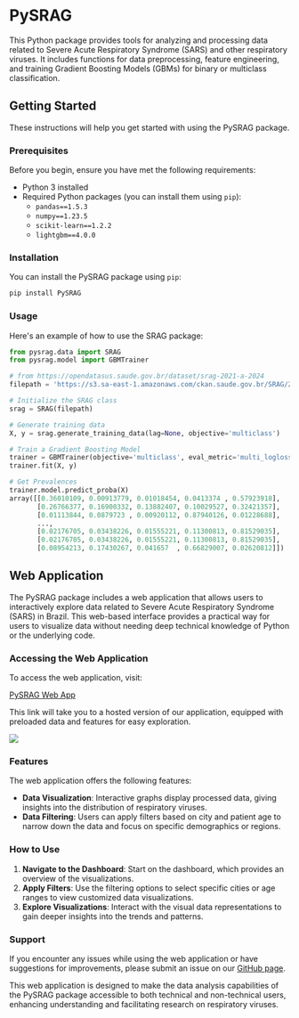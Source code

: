 # PySRAG

This Python package provides tools for analyzing and processing data related to Severe Acute Respiratory Syndrome (SARS) and other respiratory viruses. It includes functions for data preprocessing, feature engineering, and training Gradient Boosting Models (GBMs) for binary or multiclass classification.

## Getting Started

These instructions will help you get started with using the PySRAG package.

### Prerequisites

Before you begin, ensure you have met the following requirements:

- Python 3 installed
- Required Python packages (you can install them using `pip`):
  - `pandas==1.5.3`
  - `numpy==1.23.5`
  - `scikit-learn==1.2.2`
  - `lightgbm==4.0.0`

### Installation

You can install the PySRAG package using `pip`:

```python
pip install PySRAG
```

### Usage

Here's an example of how to use the SRAG package:

```python
from pysrag.data import SRAG
from pysrag.model import GBMTrainer

# from https://opendatasus.saude.gov.br/dataset/srag-2021-a-2024
filepath = 'https://s3.sa-east-1.amazonaws.com/ckan.saude.gov.br/SRAG/2023/INFLUD23-16-10-2023.csv' 

# Initialize the SRAG class
srag = SRAG(filepath)

# Generate training data
X, y = srag.generate_training_data(lag=None, objective='multiclass')

# Train a Gradient Boosting Model
trainer = GBMTrainer(objective='multiclass', eval_metric='multi_logloss')
trainer.fit(X, y)

# Get Prevalences
trainer.model.predict_proba(X)
array([[0.36010109, 0.00913779, 0.01018454, 0.0413374 , 0.57923918],
       [0.26766377, 0.16900332, 0.13882407, 0.10029527, 0.32421357],
       [0.01113844, 0.0879723 , 0.00920112, 0.87940126, 0.01228688],
       ...,
       [0.02176705, 0.03438226, 0.01555221, 0.11300813, 0.81529035],
       [0.02176705, 0.03438226, 0.01555221, 0.11300813, 0.81529035],
       [0.08954213, 0.17430267, 0.041657  , 0.66829007, 0.02620812]])
```

<!---
For more detailed information and examples, please refer to the package documentation.

## Documentation

You can find the full documentation for the SRAG package in the [docs](docs/) directory.

## Contributing

If you would like to contribute to this project, please follow these steps:

1. Fork the repository.
2. Create a new branch for your feature or bug fix: `git checkout -b feature/your-feature-name`
3. Commit your changes: `git commit -m "Add new feature"`
4. Push to your branch: `git push origin feature/your-feature-name`
5. Create a pull request.

## License

This project is licensed under the MIT License - see the [LICENSE](LICENSE) file for details.

## Acknowledgments

- Special thanks to the contributors and maintainers of the SRAG Analysis package.

Happy coding!
-->

## Web Application

The PySRAG package includes a web application that allows users to interactively explore data related to Severe Acute Respiratory Syndrome (SARS) in Brazil. This web-based interface provides a practical way for users to visualize data without needing deep technical knowledge of Python or the underlying code.

### Accessing the Web Application

To access the web application, visit:

[PySRAG Web App](https://joaoflavio.shinyapps.io/Virus_Monitor/)

This link will take you to a hosted version of our application, equipped with preloaded data and features for easy exploration.
 
[![](webapp_PySRAG.png)](https://joaoflavio.shinyapps.io/Virus_Monitor/)

### Features

The web application offers the following features:

- **Data Visualization**: Interactive graphs display processed data, giving insights into the distribution of respiratory viruses.
- **Data Filtering**: Users can apply filters based on city and patient age to narrow down the data and focus on specific demographics or regions.

### How to Use

1. **Navigate to the Dashboard**: Start on the dashboard, which provides an overview of the visualizations.
2. **Apply Filters**: Use the filtering options to select specific cities or age ranges to view customized data visualizations.
4. **Explore Visualizations**: Interact with the visual data representations to gain deeper insights into the trends and patterns.

### Support

If you encounter any issues while using the web application or have suggestions for improvements, please submit an issue on our [GitHub page](https://github.com/joao-1988/PySRAG/issues).

This web application is designed to make the data analysis capabilities of the PySRAG package accessible to both technical and non-technical users, enhancing understanding and facilitating research on respiratory viruses.

